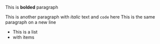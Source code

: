This is **bolded** paragraph

This is another paragraph with *italic* text and `code` here
This is the same paragraph on a new line

* This is a list
* with items